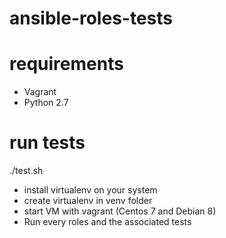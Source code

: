 # ansible-roles-tests

# requirements

 * Vagrant
 * Python 2.7

# run tests

   ./test.sh
   
 * install virtualenv on your system
 * create virtualenv in venv folder
 * start VM with vagrant (Centos 7 and Debian 8)
 * Run every roles and the associated tests
